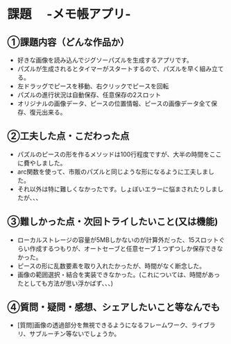 # 課題　 -メモ帳アプリ-

## ①課題内容（どんな作品か）
- 好きな画像を読み込んでジグソーパズルを生成するアプリです。
- パズルが生成されるとタイマーがスタートするので、パズルを早く組み立てる。
- 左ドラッグでピースを移動、右クリックでピースを回転
- パズルの進行状況は自動保存、任意保存の2スロット
- オリジナルの画像データ、ピースの位置情報、ピースの画像データ全て保存、復元出来る。

## ②工夫した点・こだわった点
- パズルのピースの形を作るメソッドは100行程度ですが、大半の時間をここに費やしました。
- arc関数を使って、市販のパズルと同じような形になるように工夫しました。
- それ以外は特に難しくなかったです。しょぼいエラーに悩まされたりしましたが、、、

## ③難しかった点・次回トライしたいこと(又は機能)
- ローカルストレージの容量が5MBしかないのが計算外だった、15スロットぐらい作成するつもりが、オートセーブと任意セーブ１つずつしか保存できなかった。
- ピースの形に乱数要素を取り入れたかったが、時間がなく断念した。
- 画像の範囲選択・結合を実装できなかった。(これについては、時間があったとしても方法が思い浮かばず、、、)

## ④質問・疑問・感想、シェアしたいこと等なんでも
- [質問]画像の透過部分を無視できるようになるフレームワーク、ライブラリ、サブルーチン等ないでしょうか。